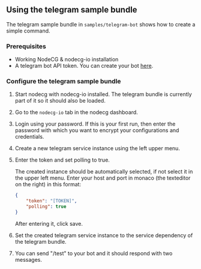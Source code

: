 ## Using the telegram sample bundle

The telegram sample bundle in `samples/telegram-bot` shows how to create a simple command.

### Prerequisites

-   Working NodeCG & nodecg-io installation
-   A telegram bot API token. You can create your bot [here](https://t.me/botfather).

### Configure the telegram sample bundle

1. Start nodecg with nodecg-io installed. The telegram bundle is currently part of it so it should also be loaded.

2. Go to the `nodecg-io` tab in the nodecg dashboard.

3. Login using your password. If this is your first run, then enter the password with which you want to encrypt your configurations and credentials.

4. Create a new telegram service instance using the left upper menu.

5. Enter the token and set polling to true.

    The created instance should be automatically selected, if not select it in the upper left menu. Enter your host and port in monaco (the texteditor on the right) in this format:

    ```json
    {
        "token": "[TOKEN]",
        "polling": true
    }
    ```

    After entering it, click save.

6. Set the created telegram service instance to the service dependency of the telegram bundle.

7. You can send "/test" to your bot and it should respond with two messages.

